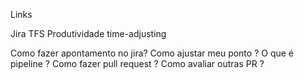 Links

Jira
TFS
Produtividade
time-adjusting

Como fazer apontamento no jira?
Como ajustar meu ponto ?
O que é pipeline ?
Como fazer pull request ?
Como avaliar outras PR ?